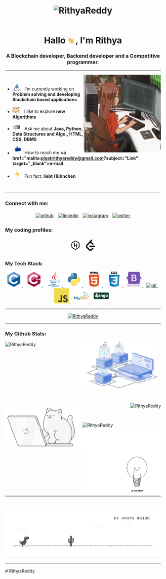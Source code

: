 <h1 align="center">
<p align="center"> <img src="https://komarev.com/ghpvc/?username=RithyaReddy&label=Profile%20views&color=0e75b6&style=flat" alt="RithyaReddy" />  </p>
<br>Hallo <img alt="GIF" src="waving-hand.gif" width="5%" />, I'm Rithya</h1>
<h3 align="center">A Blockchain developer, Backend developer and a Competitive programmer. </h3>

<hr>
<img align="right" alt="programmer" height="250" width="250" src="programmer.gif">

&nbsp;

- <img alt="GIF" src="Developer.gif" width="27" /> &nbsp; I’m currently working on **Problem solving and developing Blockchain based applications**

- <img alt="GIF" src="hyperkitty.gif" width="22" /> &nbsp;&nbsp; I like to explore **new Algorithms**

- <img alt="GIF" src="message.gif" width="27" /> &nbsp; Ask me about **Java, Python, Data Structures and Algo., HTML, CSS, DBMS**

- <img alt="GIF" src="letterbox.gif" width="27" /> &nbsp; How to reach me **<a href="mailto:pisatirithyareddy@gmail.com?subject="Link" target="_blank">e-mail</a>**

- &nbsp;&nbsp;<img alt="GIF" src="lightning.gif" width="15" /> &nbsp;&nbsp; Fun fact: **liebt Hühnchen**

&nbsp;

<hr>
<h3 align="left">Connect with me:</h3>
<p align="center">
<a href="https://github.com/RithyaReddy"><img alt="github" width="10%" style="padding:5px" src="https://img.icons8.com/clouds/100/000000/github.png"/></a>
<a href="https://www.linkedin.com/in/rithya-p-29ab071a9/"><img alt="linkedin" width="10%" style="padding:5px" src="https://img.icons8.com/clouds/100/000000/linkedin.png"/></a>
<a href="https://www.instagram.com/rithya._/"><img alt="instagram" width="10%" style="padding:5px" src="https://img.icons8.com/clouds/100/000000/instagram.png"/></a>
<a href="https://twitter.com/rithya_pisati_"><img alt="twitter" width="10%" style="padding:5px" src="https://img.icons8.com/clouds/100/000000/twitter.png"/></a>
</p>

<h3 align="left">My coding profiles:</h3>
<p align="center">
<a href="https://www.hackerrank.com/rithya_pisati"><img alt="linkedin" width="7%" style="padding:5px" src="hackerrank.png"/></a>
<a href="https://leetcode.com/RithyaReddy/"><img alt="leetcode" width="7%" style="padding:5px" src="leetcode.png"/></a>
</p>

<h3 align="left">My Tech Stack: </h3>
<p align="center"> 
	<a href="https://www.cprogramming.com/" target="_blank"> <img src="https://raw.githubusercontent.com/devicons/devicon/master/icons/c/c-original.svg" alt="c" width="50" height="50" /> </a> &ensp;
	<a href="https://www.w3schools.com/cpp/" target="_blank"> <img src="https://raw.githubusercontent.com/devicons/devicon/master/icons/cplusplus/cplusplus-original.svg" alt="cplusplus" width="50" height="50"/> </a> &ensp;
	<a href="https://www.java.com" target="_blank"> <img src="https://raw.githubusercontent.com/devicons/devicon/master/icons/java/java-original.svg" alt="java" width="50" height="50"/> </a>&ensp;
	<a href="https://www.python.org" target="_blank"> <img src="https://raw.githubusercontent.com/devicons/devicon/master/icons/python/python-original.svg" alt="python" width="50" height="50"/> </a> &ensp;
	<a href="https://www.w3.org/html/" target="_blank"> <img src="https://raw.githubusercontent.com/devicons/devicon/master/icons/html5/html5-original-wordmark.svg" alt="html5" width="50" height="50"/> </a>&ensp;
	<a href="https://www.w3schools.com/css/" target="_blank"> <img src="https://raw.githubusercontent.com/devicons/devicon/master/icons/css3/css3-original-wordmark.svg" alt="css3" width="50" height="50"/> </a> &ensp;
	<a href="https://getbootstrap.com" target="_blank"> <img src="https://raw.githubusercontent.com/devicons/devicon/master/icons/bootstrap/bootstrap-plain-wordmark.svg" alt="bootstrap" width="50" height="50"/> </a> &ensp;
	<!-- <a href="https://cloud.google.com" target="_blank"> <img src="https://www.vectorlogo.zone/logos/google_cloud/google_cloud-icon.svg" alt="gcp" width="50" height="50"/> </a> &ensp; -->
	<a href="https://git-scm.com/" target="_blank"> <img src="https://www.vectorlogo.zone/logos/git-scm/git-scm-icon.svg" alt="git" width="50" height="50"/> </a> &ensp;
	<a href="https://developer.mozilla.org/en-US/docs/Web/JavaScript" target="_blank"> <img src="https://raw.githubusercontent.com/devicons/devicon/master/icons/javascript/javascript-original.svg" alt="javascript" width="50" height="50"/> </a> &ensp;
	<a href="https://www.mysql.com/" target="_blank"> <img src="https://raw.githubusercontent.com/devicons/devicon/master/icons/mysql/mysql-original-wordmark.svg" alt="mysql" width="50" height="50"/> </a> &ensp;
	<!-- <a href="https://nodejs.org" target="_blank"> <img src="https://raw.githubusercontent.com/devicons/devicon/master/icons/nodejs/nodejs-original-wordmark.svg" alt="nodejs" width="50" height="50"/> </a> &ensp; -->
	<!-- <a href="https://www.mongodb.com/" target="_blank"> <img src="https://raw.githubusercontent.com/devicons/devicon/master/icons/mongodb/mongodb-original-wordmark.svg" alt="mongodb" width="50" height="50"/> </a> &ensp; -->
	<a href="https://www.djangoproject.com/" target="_blank"> <img src="https://raw.githubusercontent.com/devicons/devicon/master/icons/django/django-original.svg" alt="django" width="50" height="50"/> </a> &ensp; 	
	<!--<a href="https://www.php.net" target="_blank"> <img src="https://raw.githubusercontent.com/devicons/devicon/master/icons/php/php-original.svg" alt="php" width="50" height="50"/> </a> -->
    </p> 
    <hr>

<p align="center"> <a href="https://github.com/ryo-ma/github-profile-trophy"><img src="https://github-profile-trophy.vercel.app/?username=RithyaReddy" alt="RithyaReddy" /></a> </p>
<hr>

<h3 align="left">My Github Stats:</h3>

<p>&emsp;<img align="left" src="https://github-readme-stats.vercel.app/api/top-langs?username=RithyaReddy&show_icons=true&locale=en&layout=compact&bg_color=50,e96205,904e99&title_color=fff&text_color=fff&icon_color=f2f2f2" alt="RithyaReddy" /> &emsp;&emsp;&emsp;&emsp;&emsp;&emsp;&emsp;&emsp;&emsp;<img  alt="tech" width="250" height="150" src="tech.gif"></p><br>

<p>&nbsp;<img align="right" src="https://github-readme-stats.vercel.app/api?username=RithyaReddy&show_icons=true&count_private=true&hide_border=true&bg_color=50,e96205,904e99&title_color=fff&text_color=fff&icon_color=f2f2f2" alt="RithyaReddy" /><img align="left" alt="typing-cat" width="250" src="typing-cat.gif"></p><br>
 
<p>&nbsp;<img align="left" src="https://github-readme-streak-stats.herokuapp.com?user=RithyaReddy&theme=flag-india" alt="RithyaReddy"/><img align="center" alt="curious" width="250" src="curious.gif"></p>
<hr><br>

<!-- <h3 align="left">GitHub Activity Graph:</h3>
![GitHub Activity Graph](https://activity-graph.herokuapp.com/graph?username=RithyaReddy&bg_color=904e99&color=fff&line=4fff67&point=ffffff&area=true&hide_border=true)
<hr> -->

<img src="dino.gif?raw=true" />

<hr># RithyaReddy
